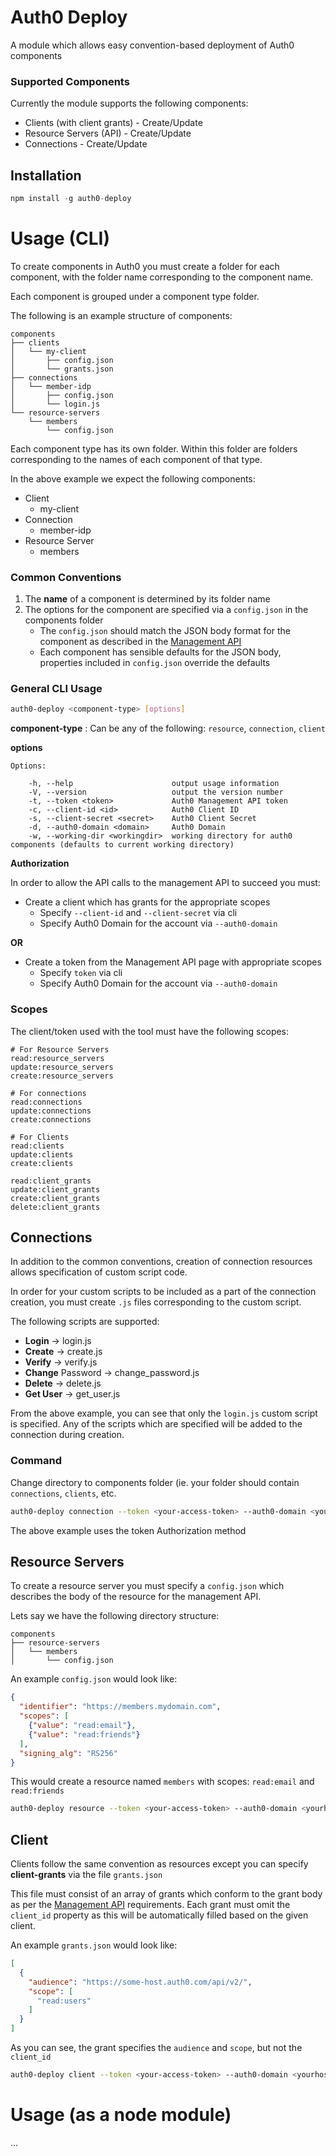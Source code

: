 # Auth0 Deploy

A module which allows easy convention-based deployment of Auth0 components

### Supported Components

Currently the module supports the following components:

- Clients (with client grants) - Create/Update
- Resource Servers (API) - Create/Update
- Connections - Create/Update

## Installation

```javascript
npm install -g auth0-deploy
```

# Usage (CLI)

To create components in Auth0 you must create a folder for each
component, with the folder name corresponding to the component name.

Each component is grouped under a component type folder.

The following is an example structure of components:

```
components
├── clients
│   └── my-client
│       ├── config.json
│       └── grants.json
├── connections
│   └── member-idp
│       ├── config.json
│       └── login.js
└── resource-servers
    └── members
        └── config.json

```

Each component type has its own folder. Within this folder are folders corresponding to the names of each component of that type.

In the above example we expect the following components:

- Client
    - my-client
- Connection
    - member-idp
- Resource Server
    - members

### Common Conventions

1. The **name** of a component is determined by its folder name
2. The options for the component are specified via a `config.json` in the components folder
    - The `config.json` should match the JSON body format for the component as described in the [Management API](https://auth0.com/docs/api/management/v2#!/Connections/post_connections)
    - Each component has sensible defaults for the JSON body, properties included in `config.json` override the defaults

### General CLI Usage

```bash
auth0-deploy <component-type> [options]
```

**component-type** : Can be any of the following: `resource`, `connection`, `client`

**options**

```
Options:

    -h, --help                      output usage information
    -V, --version                   output the version number
    -t, --token <token>             Auth0 Management API token
    -c, --client-id <id>            Auth0 Client ID
    -s, --client-secret <secret>    Auth0 Client Secret
    -d, --auth0-domain <domain>     Auth0 Domain
    -w, --working-dir <workingdir>  working directory for auth0 components (defaults to current working directory)
```

**Authorization**

In order to allow the API calls to the management API to succeed you must:

- Create a client which has grants for the appropriate scopes
    - Specify `--client-id` and `--client-secret` via cli
    - Specify Auth0 Domain for the account via `--auth0-domain`

**OR**

- Create a token from the Management API page with appropriate scopes
    - Specify `token` via cli
    - Specify Auth0 Domain for the account via `--auth0-domain`

### Scopes

The client/token used with the tool must have the following scopes:

```
# For Resource Servers
read:resource_servers
update:resource_servers
create:resource_servers

# For connections
read:connections
update:connections
create:connections

# For Clients
read:clients
update:clients
create:clients

read:client_grants
update:client_grants
create:client_grants
delete:client_grants
```

## Connections

In addition to the common conventions, creation of connection resources allows specification of custom script code.

In order for your custom scripts to be included as a part of the connection creation, you must create
`.js` files corresponding to the custom script.

The following scripts are supported:

- **Login** -> login.js
- **Create** -> create.js
- **Verify** -> verify.js
- **Change** Password -> change_password.js
- **Delete** -> delete.js
- **Get User** -> get_user.js

From the above example, you can see that only the `login.js` custom script is specified.
Any of the scripts which are specified will be added to the connection during creation.

### Command

Change directory to components folder (ie. your folder should contain `connections`, `clients`, etc.

```bash
auth0-deploy connection --token <your-access-token> --auth0-domain <yourhost.auth0.com>
```

The above example uses the token Authorization method

## Resource Servers

To create a resource server you must specify a `config.json` which describes the body of the resource for the management API.

Lets say we have the following directory structure:

```
components
├── resource-servers
│   └── members
│       └── config.json

```


An example `config.json` would look like:

```json
{
  "identifier": "https://members.mydomain.com",
  "scopes": [
    {"value": "read:email"},
    {"value": "read:friends"}
  ],
  "signing_alg": "RS256"
}
```

This would create a resource named `members` with scopes: `read:email` and `read:friends`

```bash
auth0-deploy resource --token <your-access-token> --auth0-domain <yourhost.auth0.com>
```

## Client

Clients follow the same convention as resources except you can specify **client-grants** via
the file `grants.json`

This file must consist of an array of grants which conform to the grant body as per the [Management API](https://auth0.com/docs/api/management/v2#!/Client_Grants/post_client_grants) requirements.
Each grant must omit the `client_id` property as this will be automatically filled based on the given client.

An example `grants.json` would look like:

```json
[
  {
    "audience": "https://some-host.auth0.com/api/v2/",
    "scope": [
      "read:users"
    ]
  }
]
```

As you can see, the grant specifies the `audience` and `scope`, but not the `client_id`

```bash
auth0-deploy client --token <your-access-token> --auth0-domain <yourhost.auth0.com>
```


# Usage (as a node module)

...
